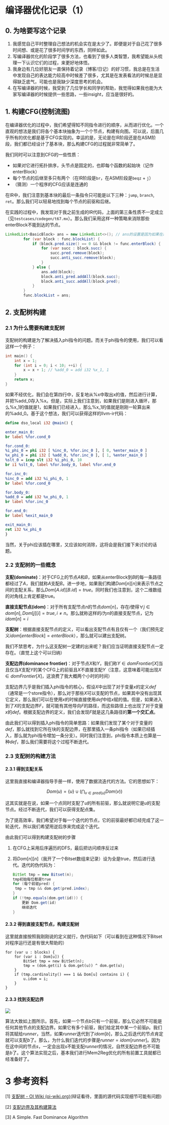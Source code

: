# 编译器优化记录（1）

## 0. 为啥要写这个记录

1. 我感觉自己平时整理自己想法的机会实在是太少了。即便是对于自己花了很多时间想、或是花了很多时间学的东西，同样如此。
2. 写编译器优化的阶段学了很多方法，也看到了很多人类智慧，我希望能从头梳理一下认识它们的过程，来更好地体悟。
3. 我身边有几位好朋友一直保持着记录（博客/日记）的好习惯，我总是在生活中发现自己的表达能力较高中时候差了很多，尤其是在发表看法的时候总是显得缺乏底气，可能也是我缺少深度思考的机会。
4. 在写编译器的时候，我受到了几位学长和同学的帮助，我觉得如果我也能为大家写编译器的时候提供一些思路，一些insight，应当是很好的。

## 1. 构建CFG(控制流图)

在编译器优化的过程中，我们希望得知不同指令进行的顺序，从而进行优化。一个直观的想法是我们将各个基本块抽象为一个个节点，构建有向图。可以说，后面几乎所有的优化都是基于CFG实现的。幸运的是，无论是在IR阶段还是在ASM阶段，我们都已经设计了基本块，那么构建CFG的过程就非常简单了。

我们同时可以注意到CFG的一些性质：

- 如果对它进行拓扑排序，头节点是固定的，也即每个函数的起始块（记作enterBlock）
- 每个节点的后继至多只有两个（在IR阶段是`br`，在ASM阶段是`beqz` + `j`）
- （猜测）一个程序的CFG应该是连通的

在IR中，我们注意到基本块的最后一条指令只可能是以下三种：`jump`, `branch`, `ret`。那么我们可以轻易地找到每个节点的前驱和后继。

在实践的过程中，我发现对于我之前生成的IR代码，上面的第三条性质不一定成立（见`testcases/codegen/t67.mx`）。那么我们采用这样一种策略来消除那些enterBlock不能到达的节点。

```java
LinkedList<BasicBlock> ans = new LinkedList<>(); // ans的设置是因为如果在遍历的时候删除会导致concurrent modification error
        for (var block : func.blockList) {
            if (block.pred.size() == 0 && block != func.enterBlock) {
                for (var succ : block.succ) {
                    succ.pred.remove(block);
                    succ.anti_succ.remove(block);
                }
            } else {
                ans.add(block);
                block.anti_pred.addAll(block.succ);
                block.anti_succ.addAll(block.pred);
            }
        }
        func.blockList = ans;
```

## 2. 支配树构建

### 2.1 为什么需要构建支配树

支配树的构建是为了解决插入phi指令的问题。而关于phi指令的使用，我们可以看这样一个例子：

```c++
int main() {
	int x = 1;
	for (int i = 0; i < 10; ++i) {
		x = x + 1; // %add_0 = add i32 %x_1, 1
	}
	return x;
}
```

如果不经优化，我们会在第四行中，反复地从%x中取出x的值，然后进行计算，并把%add_0存入%x。但是，实际上我们注意到，如果我们是刚进入循环，那么%x_1的值就是1，如果我们已经进入，那么%x_1的值就是刚刚一轮算出来的%add_0。基于这个想法，我们可以获得这样的llvm-ir代码：

```llvm
define dso_local i32 @main() {

enter_main_0:
br label %for.cond_0

for.cond_0:
%i_phi_0 = phi i32 [ %inc_0, %for.inc_0 ], [ 0, %enter_main_0 ]
%x_phi_0 = phi i32 [ %add_0, %for.inc_0 ], [ 1, %enter_main_0 ]
%slt_0 = icmp slt i32 %i_phi_0, 10
br i1 %slt_0, label %for.body_0, label %for.end_0

for.inc_0:
%inc_0 = add i32 %i_phi_0, 1
br label %for.cond_0

for.body_0:
%add_0 = add i32 %x_phi_0, 1
br label %for.inc_0

for.end_0:
br label %exit_main_0

exit_main_0:
ret i32 %x_phi_0
}
```

当然，关于phi应该插在哪里，又应该如何消除，这将会是我们接下来讨论的话题。

### 2.2 支配树的一些概念

**支配(dominate)**：对于CFG上的节点$A$和$B$，如果从enterBlock到$B$的每一条路径都经过了$A$，我们就称$A$支配$B$。进一步地，如果我们构建$Dom[n][n]$来表示节点之间的支配关系，那么$Dom[A.id][B.id] = true$。同时我们也注意到，这个二维数组的对角线上肯定都是true。

**直接支配节点(idom)**：对于所有支配节点$n$的节点$dom[n]$，存在$i$使得$\forall j \in dom[n], Dom[j][i] = true,i \neq n$。那么就称这样的$i$为$n$的直接支配节点，记为$idom[n] = i$

**支配树**：根据直接支配节点的定义，可以看出支配节点有且仅有一个（我们预先定义$idom[enterBlock] = enterBlock$），那么就可以建出支配树。

我们不禁思考，为什么这支配树一定建的出来呢？我们应当证明直接支配节点一定存在。（直觉上这个可以归纳）

**支配边界(dominance frontier)**：对于节点$X$和$Y$，我们称$Y \in domFrontier[X]$当且仅当$X$支配$Y$的某个CFG上的前驱且$X$不直接支配$Y$（注意，这意味着可能出现$X\in domFrontier[X]$，这浪费了我大概两个小时的时间）

支配边界几乎是我们插入phi指令的核心，假设$X$中出现了对于变量$x$的定义$def$（通常是一个store指令），那么对于那些$X$可以支配的节点，如果其中没有出现其它定义，那么我们可以在使用$x$的时候直接使用$def$中给$x$赋的值。但是，如果进入到了$X$的支配边界$F$，就可能有其他导向$F$的路径，而这些路径上也出现了对于变量$x$的$def$。根据支配边界的定义，我们会发现$F$就是这几条路径的**第一个交汇点**。

由此我们可以得到插入phi指令的简单思路：如果我们发现了某个对于变量的$def$，那么就找到它所在块的支配边界，在那里插入一条phi指令（如果已经插入，那么就为phi指令增加一条分支）。同时我们注意到，phi指令本质上也算是一种$def$，那么我们需要将这个过程不断迭代。

### 2.3 支配树的构建方法

#### 2.3.1 得到支配关系

这里我直接和编译器指导手册一样，使用了数据流迭代的方法。它的思想如下：

<div align="center">

$$
Dom(u) = \{u\}\cup(\bigcap_{v\in pred(u)}Dom(v))
$$

</div>

这其实就是在说，如果一个点同时支配了$u$的所有前驱，那么就说明它是$u$的支配节点。经过不断迭代，我们可以获得支配点集。

为了提高效率，我们希望对于每一个迭代的节点，它的前驱最好都已经完成了这一轮迭代，所以我们希望用逆后序来完成这个迭代。

由此我们可以得到构建支配树的步骤

1. 在CFG上采用后序遍历的DFS，最后把访问顺序反过来

2. 将$Dom[n][n]$（我开了一个Bitset数组来记录）设为全是true，然后进行迭代。迭代的伪代码为：

   ```java
   BitSet tmp = new Bitset(n);
   tmp初始每位都是true
   for (每个前驱pred) {
   	tmp = tmp && dom.get(pred.index);
   }
   if (!tmp.equals(dom.get(id))) {
       更新 Dom.get(id)
       继续迭代
   }
   ```

#### 2.3.2 得到直接支配节点，构建支配树

这里就直接按照我刚刚说的定义就行，伪代码如下（可以看到在这种情况下Bitset对程序运行还是有很大帮助的）

```
for (var u : blocks) {
	for (var i : Dom[u]) {
		BitSet tmp = new BitSet(n);
		tmp = (dom.get(i) & dom.get(u)) ^ dom.get(u);
	}
	if (tmp.cardinality() === 1 && Dom[u] contains i) {
		u.idom = i;
	}
}
```

#### 2.3.3 找到支配边界

![](D:\在交大的记忆\来交大的路\CS\Mx-Compiler\docs\figures\支配边界.png)

算法大致如上图所示。首先，如果一个节点$b$只有一个前驱，那么它必然不可能是任何其他节点的支配边界。如果它有多个前驱，我们给定其中某一个前驱$p$。我们将其赋给$runner$，当然，如果$runner$迭代到了$idom[b]$，那么之后迭代的节点肯定就可以支配$b$了。那么，为什么我们迭代的步骤是$runner = idom[runner]$。因为在这中间的节点$s$，一定会出现$s$不能支配$runner$的情况，自然支配边界也不可能是$b$了。这个算法实现之后，基本我们进行Mem2Reg优化的所有前置工具就都已经准备好了。

# 3 参考资料

\[1\] [支配树 - OI Wiki (oi-wiki.org)](https://oi-wiki.org/graph/dominator-tree/)(辩证看待，里面的源代码实现细节可能有问题)

\[2\] [支配边界及其构建算法](https://blog.csdn.net/Dong_HFUT/article/details/121510224)

[3] A Simple. Fast Dominance Algorithm